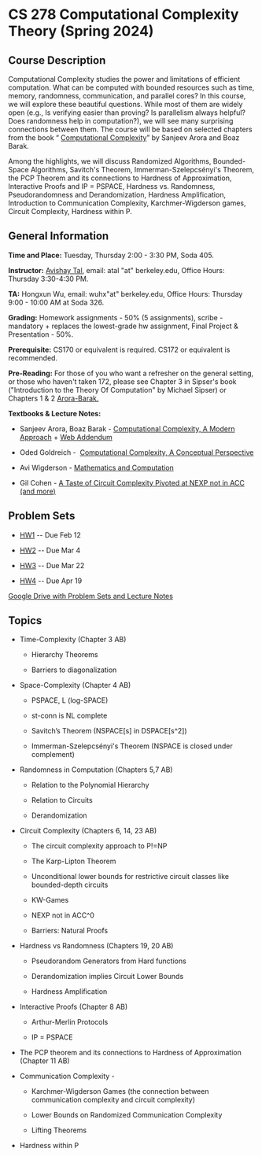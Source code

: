# **CS 278 Computational Complexity Theory (Spring 2024)**

## Course Description

Computational Complexity studies the power and limitations of efficient computation. What can be computed with bounded resources such as time, memory, randomness, communication, and parallel cores? In this course, we will explore these beautiful questions. While most of them are widely open (e.g., Is verifying easier than proving? Is parallelism always helpful? Does randomness help in computation?), we will see many surprising connections between them. The course will be based on selected chapters from the book “ [Computational Complexity](http://theory.cs.princeton.edu/complexity/)” by Sanjeev Arora and Boaz Barak.

Among the highlights, we will discuss Randomized Algorithms, Bounded-Space Algorithms, Savitch's Theorem, Immerman-Szelepcsényi's Theorem, the PCP Theorem and its connections to Hardness of Approximation, Interactive Proofs and IP = PSPACE, Hardness vs. Randomness, Pseudorandomness and Derandomization, Hardness Amplification, Introduction to Communication Complexity, Karchmer-Wigderson games, Circuit Complexity, Hardness within P.

## General Information

**Time and Place:** Tuesday, Thursday 2:00 - 3:30 PM, Soda 405.

**Instructor:** [Avishay Tal](http://www.avishaytal.org/), email: atal "at" berkeley.edu, Office Hours: Thursday 3:30-4:30 PM.

**TA:** Hongxun Wu, email: wuhx"at" berkeley.edu, Office Hours: Thursday 9:00 - 10:00 AM at Soda 326.

**Grading:** Homework assignments - 50% (5 assignments), scribe - mandatory + replaces the lowest-grade hw assignment, Final Project & Presentation - 50%.

**Prerequisite:** CS170 or equivalent is required. CS172 or equivalent is recommended.

**Pre-Reading:** For those of you who want a refresher on the general setting, or those who haven't taken 172, please see Chapter 3 in Sipser's book ("Introduction to the Theory Of Computation" by Michael Sipser) or Chapters 1 & 2 [Arora-Barak.](http://theory.cs.princeton.edu/complexity/)

**Textbooks & Lecture Notes:**

- Sanjeev Arora, Boaz Barak - [Computational Complexity, A Modern Approach](http://theory.cs.princeton.edu/complexity/) + [Web Addendum](https://www.cs.utexas.edu/~danama/courses/adv-comp20/accnexp.pdf)

- Oded Goldreich -  [Computational Complexity, A Conceptual Perspective](http://www.wisdom.weizmann.ac.il/~oded/cc-book.html)

- Avi Wigderson - [Mathematics and Computation](https://www.math.ias.edu/avi/book)

- Gil Cohen - [A Taste of Circuit Complexity Pivoted at NEXP not in ACC (and more)](http://eccc.hpi-web.de/resources/pdf/cohen.pdf)

## Problem Sets

- [HW1](https://drive.google.com/file/d/1yNeSPiWIEuEtMyXHHHvMAx1ABNj9tH7L/view?usp=sharing) \-\- Due Feb 12

- [HW2](https://drive.google.com/file/d/1IAGFlgqni6e-R6QYS2Ip8OFz6MPzbcBk/view?usp=share_link) \-\- Due Mar 4

- [HW3](https://drive.google.com/file/d/1lxOIXJAUsIDCRWpqBwwaZbMEueKQINVM/view?usp=share_link) \-\- Due Mar 22

- [HW4](https://drive.google.com/file/d/12mM8QpJmL8Or6HlSRBlS9ZWlUH50kIxf/view?usp=share_link) \-\- Due Apr 19

[Google Drive with Problem Sets and Lecture Notes](https://drive.google.com/drive/folders/1ip5SBq7pqWIdOWK3o3QzPDG7Ryz9v4p9?usp=share_link)

## Topics

- Time-Complexity (Chapter 3 AB)

  - Hierarchy Theorems

  - Barriers to diagonalization
- Space-Complexity (Chapter 4 AB)

  - PSPACE, L (log-SPACE)

  - st-conn is NL complete

  - Savitch’s Theorem (NSPACE\[s\] in DSPACE\[s^2\])

  - Immerman-Szelepcsényi's Theorem (NSPACE is closed under complement)
- Randomness in Computation (Chapters 5,7 AB)

  - Relation to the Polynomial Hierarchy

  - Relation to Circuits

  - Derandomization
- Circuit Complexity (Chapters 6, 14, 23 AB)

  - The circuit complexity approach to P!=NP

  - The Karp-Lipton Theorem

  - Unconditional lower bounds for restrictive circuit classes like bounded-depth circuits

  - KW-Games

  - NEXP not in ACC^0

  - Barriers: Natural Proofs
- Hardness vs Randomness (Chapters 19, 20 AB)

  - Pseudorandom Generators from Hard functions

  - Derandomization implies Circuit Lower Bounds

  - Hardness Amplification
- Interactive Proofs (Chapter 8 AB)

  - Arthur-Merlin Protocols

  - IP = PSPACE
- The PCP theorem and its connections to Hardness of Approximation (Chapter 11 AB)

- Communication Complexity -

  - Karchmer-Wigderson Games (the connection between communication complexity and circuit complexity)

  - Lower Bounds on Randomized Communication Complexity

  - Lifting Theorems
- Hardness within P
